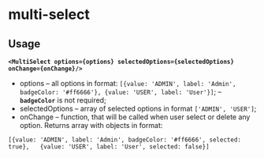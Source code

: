 # multi-select

## Usage

**`<MultiSelect options={options} selectedOptions={selectedOptions} onChange={onChange}/>`**

- options – all options in format:
`[{value: 'ADMIN', label: 'Admin', badgeColor: '#ff6666'}, {value: 'USER', label: 'User'}]`; – **`badgeColor`** is not required;
- selectedOptions – array of selected options in format `['ADMIN', 'USER']`;
- onChange – function, that will be called when user select or delete any option. Returns array with objects in format:

`[{value: 'ADMIN', label: 'Admin', badgeColor: '#ff6666', selected: true},  
{value: 'USER', label: 'User', selected: false}]`
